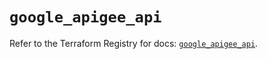 # `google_apigee_api`

Refer to the Terraform Registry for docs: [`google_apigee_api`](https://registry.terraform.io/providers/hashicorp/google/6.47.0/docs/resources/apigee_api).
